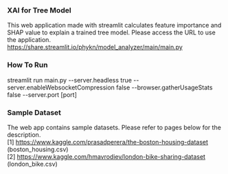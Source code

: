 ### XAI for Tree Model
This web application made with streamlit calculates feature importance and SHAP value to explain a trained tree model.
Please access the URL to use the application.  
https://share.streamlit.io/phykn/model_analyzer/main/main.py  

### How To Run
streamlit run main.py --server.headless true --server.enableWebsocketCompression false --browser.gatherUsageStats false --server.port [port]

### Sample Dataset
The web app contains sample datasets. Please refer to pages below for the description.  
[1] https://www.kaggle.com/prasadperera/the-boston-housing-dataset (boston_housing.csv)  
[2] https://www.kaggle.com/hmavrodiev/london-bike-sharing-dataset (london_bike.csv)  
